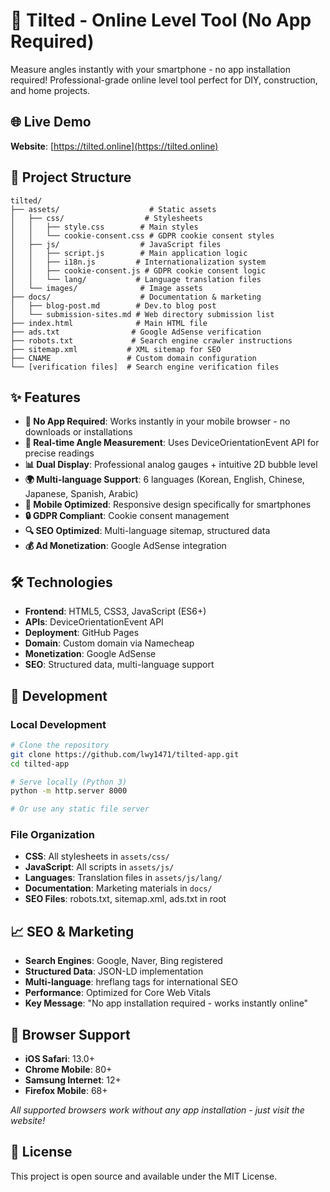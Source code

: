 # 📱 Tilted - Online Level Tool (No App Required)

Measure angles instantly with your smartphone - no app installation required! Professional-grade online level tool perfect for DIY, construction, and home projects.

## 🌐 Live Demo
**Website**: [https://tilted.online](https://tilted.online)

## 📁 Project Structure

```
tilted/
├── assets/                    # Static assets
│   ├── css/                  # Stylesheets
│   │   ├── style.css        # Main styles
│   │   └── cookie-consent.css # GDPR cookie consent styles
│   ├── js/                  # JavaScript files
│   │   ├── script.js        # Main application logic
│   │   ├── i18n.js         # Internationalization system
│   │   ├── cookie-consent.js # GDPR cookie consent logic
│   │   └── lang/           # Language translation files
│   └── images/              # Image assets
├── docs/                    # Documentation & marketing
│   ├── blog-post.md        # Dev.to blog post
│   └── submission-sites.md # Web directory submission list
├── index.html              # Main HTML file
├── ads.txt                # Google AdSense verification
├── robots.txt             # Search engine crawler instructions
├── sitemap.xml           # XML sitemap for SEO
├── CNAME                 # Custom domain configuration
└── [verification files]  # Search engine verification files
```

## ✨ Features

- **🚀 No App Required**: Works instantly in your mobile browser - no downloads or installations
- **📐 Real-time Angle Measurement**: Uses DeviceOrientationEvent API for precise readings
- **📊 Dual Display**: Professional analog gauges + intuitive 2D bubble level
- **🌍 Multi-language Support**: 6 languages (Korean, English, Chinese, Japanese, Spanish, Arabic)
- **📱 Mobile Optimized**: Responsive design specifically for smartphones
- **🔒 GDPR Compliant**: Cookie consent management
- **🔍 SEO Optimized**: Multi-language sitemap, structured data
- **💰 Ad Monetization**: Google AdSense integration

## 🛠️ Technologies

- **Frontend**: HTML5, CSS3, JavaScript (ES6+)
- **APIs**: DeviceOrientationEvent API
- **Deployment**: GitHub Pages
- **Domain**: Custom domain via Namecheap
- **Monetization**: Google AdSense
- **SEO**: Structured data, multi-language support

## 🚀 Development

### Local Development
```bash
# Clone the repository
git clone https://github.com/lwy1471/tilted-app.git
cd tilted-app

# Serve locally (Python 3)
python -m http.server 8000

# Or use any static file server
```

### File Organization
- **CSS**: All stylesheets in `assets/css/`
- **JavaScript**: All scripts in `assets/js/`
- **Languages**: Translation files in `assets/js/lang/`
- **Documentation**: Marketing materials in `docs/`
- **SEO Files**: robots.txt, sitemap.xml, ads.txt in root

## 📈 SEO & Marketing

- **Search Engines**: Google, Naver, Bing registered
- **Structured Data**: JSON-LD implementation
- **Multi-language**: hreflang tags for international SEO
- **Performance**: Optimized for Core Web Vitals
- **Key Message**: "No app installation required - works instantly online"

## 📱 Browser Support

- **iOS Safari**: 13.0+
- **Chrome Mobile**: 80+
- **Samsung Internet**: 12+
- **Firefox Mobile**: 68+

*All supported browsers work without any app installation - just visit the website!*

## 📄 License

This project is open source and available under the MIT License. 